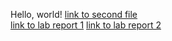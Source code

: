 Hello, world!
[link to second file](https://zew013.github.io/cse15l-lab-reports/second_markdown) \
[link to lab report 1](https://zew013.github.io/cse15l-lab-reports/lab-report-1)
[link to lab report 2](https://zew013.github.io/cse15l-lab-reports/lab2/lab-report-2)
